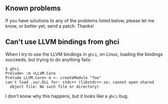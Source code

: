 Known problems
--------------

If you have solutions to any of the problems listed below, please let
me know, or better yet, send a patch.  Thanks!


Can't use LLVM bindings from ghci
---------------------------------

When I try to use the LLVM bindings in `ghci`, on Linux, loading the
bindings succeeds, but trying to do anything fails:

    $ ghci
    Prelude> :m +LLVM.Core
    Prelude LLVM.Core> m <- createModule "foo"
    can't load .so/.DLL for: stdc++ (libstdc++.so: cannot open shared
      object file: No such file or directory)

I don't know why this happens, but it looks like a `ghci` bug.
